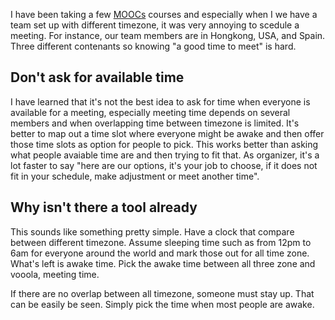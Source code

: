 I have been taking a few [MOOCs](1) courses and especially when I we have a team set up with different timezone, it was very annoying to scedule a meeting. For instance, our team members are in Hongkong, USA, and Spain. Three different contenants so knowing "a good time to meet" is hard. 

## Don't ask for available time 
I have learned that it's not the best idea to ask for time when everyone is available for a meeting, especially meeting time depends on several members and when overlapping time between timezone is limited. It's better to map out a time slot where everyone might be awake and then offer those time slots as option for people to pick. This works better than asking what people avaiable time are and then trying to fit that. As organizer, it's a lot faster to say "here are our options, it's your job to choose, if it does not fit in your schedule, make adjustment or meet another time". 

## Why isn't there a tool already
This sounds like something pretty simple. Have a clock that compare between different timezone. Assume sleeping time such as from 12pm to 6am for everyone around the world and mark those out for all time zone. What's left is awake time. Pick the awake time between all three zone and vooola, meeting time. 

If there are no overlap between all timezone, someone must stay up. That can be easily be seen. Simply pick the time when most people are awake. 


[1]: http://en.wikipedia.org/wiki/Massive_open_online_course
